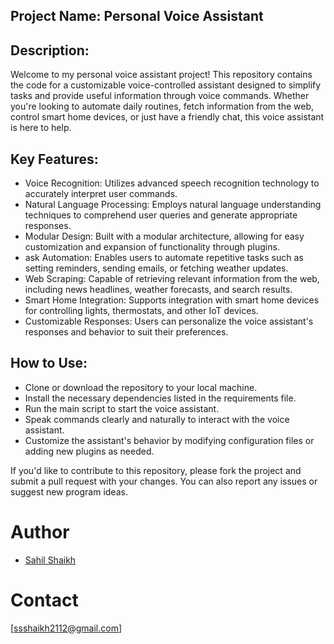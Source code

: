 ## Project Name: Personal Voice Assistant

## Description:
Welcome to my personal voice assistant project! This repository contains the code for a customizable voice-controlled assistant designed to simplify tasks and provide useful information through voice commands. Whether you're looking to automate daily routines, fetch information from the web, control smart home devices, or just have a friendly chat, this voice assistant is here to help.

## Key Features:

* Voice Recognition: Utilizes advanced speech recognition technology to accurately interpret user commands.
* Natural Language Processing: Employs natural language understanding techniques to comprehend user queries and generate appropriate responses.
*   Modular Design: Built with a modular architecture, allowing for easy customization and expansion of functionality through plugins.
*  ask Automation: Enables users to automate repetitive tasks such as setting reminders, sending emails, or fetching weather updates.
* Web Scraping: Capable of retrieving relevant information from the web, including news headlines, weather forecasts, and search results.
* Smart Home Integration: Supports integration with smart home devices for controlling lights, thermostats, and other IoT devices.
* Customizable Responses: Users can personalize the voice assistant's responses and behavior to suit their preferences.

## How to Use:

* Clone or download the repository to your local machine.
* Install the necessary dependencies listed in the requirements file.
* Run the main script to start the voice assistant.
* Speak commands clearly and naturally to interact with the voice assistant.
* Customize the assistant's behavior by modifying configuration files or adding new plugins as needed.

If you'd like to contribute to this repository, please fork the project and submit a pull request with your changes. You can also report any issues or suggest new program ideas.

# Author

* [Sahil Shaikh](https://github.com/ssshaikh2112)

# Contact
[ssshaikh2112@gmail.com]
